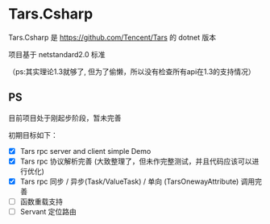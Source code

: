 # Tars.Csharp

Tars.Csharp 是 https://github.com/Tencent/Tars 的 dotnet 版本

项目基于 netstandard2.0 标准 

（ps:其实理论1.3就够了, 但为了偷懒，所以没有检查所有api在1.3的支持情况）

## PS

目前项目处于刚起步阶段，暂未完善

初期目标如下：
- [X] Tars rpc server and client simple Demo
- [X] Tars rpc 协议解析完善 (大致整理了，但未作完整测试，并且代码应该可以进行优化)
- [X] Tars rpc 同步 / 异步(Task/ValueTask) / 单向 (TarsOnewayAttribute) 调用完善
- [ ] 函数重载支持
- [ ] Servant 定位路由
